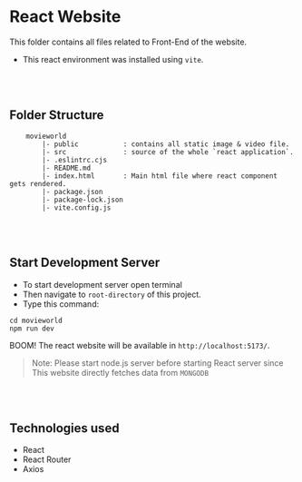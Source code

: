 # React Website
This folder contains all files related to Front-End of the website.
* This react environment was installed using `vite`.

<br>
<br>

## Folder Structure
```
    movieworld
        |- public           : contains all static image & video file.
        |- src              : source of the whole `react application`.
        |- .eslintrc.cjs
        |- README.md
        |- index.html       : Main html file where react component gets rendered.
        |- package.json
        |- package-lock.json
        |- vite.config.js 
```

<br>
<br>

## Start Development Server
* To start development server open terminal
* Then navigate to `root-directory` of this project.
* Type this command: 
```
cd movieworld
npm run dev
```
BOOM! The react website will be available in `http://localhost:5173/`.
> Note: Please start node.js server before starting React server since This website directly fetches data from `MONGODB`

<br>
<br>


## Technologies used

* React 
* React Router
* Axios 

<br>
<br>


